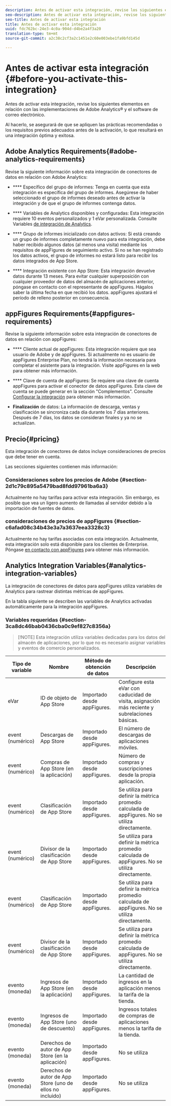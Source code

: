 ```yaml
---
description: Antes de activar esta integración, revise los siguientes elementos en relación con las implementaciones de Adobe Analytics® y el software de correo electrónico.
seo-description: Antes de activar esta integración, revise los siguientes elementos en relación con las implementaciones de Adobe Analytics® y el software de correo electrónico.
seo-title: Antes de activar esta integración
title: Antes de activar esta integración
uuid: fdc762bc-24e3-4c0a-904d-d4be2a4f3a20
translation-type: tm+mt
source-git-commit: a2c38c2cf3a2c1451e2c60e003ebe1fa9bfd145d

---
```



# Antes de activar esta integración {#before-you-activate-this-integration}

Antes de activar esta integración, revise los siguientes elementos en relación con las implementaciones de Adobe Analytics® y el software de correo electrónico.

Al hacerlo, se asegurará de que se apliquen las prácticas recomendadas o los requisitos previos adecuados antes de la activación, lo que resultará en una integración óptima y exitosa.

## Adobe Analytics Requirements{#adobe-analytics-requirements}

Revise la siguiente información sobre esta integración de conectores de datos en relación con Adobe Analytics:

* **** Específico del grupo de informes: Tenga en cuenta que esta integración es específica del grupo de informes. Asegúrese de haber seleccionado el grupo de informes deseado antes de activar la integración y de que el grupo de informes contenga datos.
* **** Variables de Analytics disponibles y configuradas: Esta integración requiere 10 eventos personalizados y 1 eVar personalizada. Consulte Variables [de integración de Analytics](appfigures-before-activation.md#analytics-integration-variables).

* **** Grupo de informes inicializado con datos activos: Si está creando un grupo de informes completamente nuevo para esta integración, debe haber recibido algunos datos (al menos una visita) mediante los requisitos de appFigures de seguimiento activo. Si no se han registrado los datos activos, el grupo de informes no estará listo para recibir los datos integrados de App Store.

* **** Integración existente con App Store: Esta integración devuelve datos durante 13 meses. Para evitar cualquier superposición con cualquier proveedor de datos del almacén de aplicaciones anterior, póngase en contacto con el representante de appFigures. Hágalos saber la última fecha en que recibió los datos. appFigures ajustará el período de relleno posterior en consecuencia.

## appFigures Requirements{#appfigures-requirements}

Revise la siguiente información sobre esta integración de conectores de datos en relación con appFigures:

* **** Cliente actual de appFigures: Esta integración requiere que sea usuario de Adobe y de appFigures. Si actualmente no es usuario de appFigures Enterprise Plan, no tendrá la información necesaria para completar el asistente para la integración. Visite appFigures en la web para obtener más información.
* **** Clave de cuenta de appFigures: Se requiere una clave de cuenta appFigures para activar el conector de datos appFigures. Esta clave de cuenta se puede generar en la sección "Complementos". Consulte [Configurar la integración](../appfigures-overview/t-appfigures-integration.md) para obtener más información.

* **Finalización** de datos: La información de descarga, ventas y clasificación se sincroniza cada día durante los 7 días anteriores. Después de 7 días, los datos se consideran finales y ya no se actualizan.

## Precio{#pricing}

Esta integración de conectores de datos incluye consideraciones de precios que debe tener en cuenta.

Las secciones siguientes contienen más información:

### Consideraciones sobre los precios de Adobe {#section-2d1c79c895a5479bad8fdd97961ba6a3}

Actualmente no hay tarifas para activar esta integración. Sin embargo, es posible que vea un ligero aumento de llamadas al servidor debido a la importación de fuentes de datos.

### consideraciones de precios de appFigures {#section-c6afad08c34b43e3a7a3637eea3328c3}

Actualmente no hay tarifas asociadas con esta integración. Actualmente, esta integración solo está disponible para los clientes de Enterprise. Póngase [en contacto con appFigures](https://appfigures.com/support/contact) para obtener más información.

## Analytics Integration Variables{#analytics-integration-variables}

La integración de conectores de datos para appFigures utiliza variables de Analytics para rastrear distintas métricas de appFigures.

En la tabla siguiente se describen las variables de Analytics activadas automáticamente para la integración appFigures.

### Variables requeridas {#section-3ca8dc46bab0436cba0c9ef827c8356a}

> [!NOTE] Esta integración utiliza variables dedicadas para los datos del almacén de aplicaciones, por lo que no es necesario asignar variables y eventos de comercio personalizados.

| Tipo de variable | Nombre | Método de obtención de datos | Descripción |
|---|---|---|---|
| eVar | ID de objeto de App Store | Importado desde appFigures. | Configure esta eVar con caducidad de visita, asignación más reciente y subrelaciones básicas. |
| event (numérico) | Descargas de App Store | Importado desde appFigures. | El número de descargas de aplicaciones móviles. |
| event (numérico) | Compras de App Store (en la aplicación) | Importado desde appFigures. | Número de compras y suscripciones desde la propia aplicación. |
| event (numérico) | Clasificación de App Store | Importado desde appFigures. | Se utiliza para definir la métrica promedio calculada de appFigures. No se utiliza directamente. |
| event (numérico) | Divisor de la clasificación de App Store | Importado desde appFigures. | Se utiliza para definir la métrica promedio calculada de appFigures. No se utiliza directamente. |
| event (numérico) | Clasificación de App Store | Importado desde appFigures. | Se utiliza para definir la métrica promedio calculada de appFigures. No se utiliza directamente. |
| event (numérico) | Divisor de la clasificación de App Store | Importado desde appFigures. | Se utiliza para definir la métrica promedio calculada de appFigures. No se utiliza directamente. |
| evento (moneda) | Ingresos de App Store (en la aplicación) | Importado desde appFigures. | La cantidad de ingresos en la aplicación menos la tarifa de la tienda. |
| evento (moneda) | Ingresos de App Store (uno de descuento) | Importado desde appFigures. | Ingresos totales de compras de aplicaciones menos la tarifa de la tienda. |
| evento (moneda) | Derechos de autor de App Store (en la aplicación) | Importado desde appFigures. | No se utiliza |
| evento (moneda) | Derechos de autor de App Store (uno de ellos no incluido) | Importado desde appFigures. | No se utiliza |
